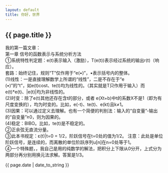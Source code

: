 ```yaml
---
layout: default
title: 你好，世界
---
```

<h2>{{ page.title }}</h2>
<p>我的第一篇文章：<br>
第一章 信号的函数表示与系统分析方法<br>
①系统特性判定题：e(t)表示输入（激励），T(e(t))表示经过系统的输出r(t)（响应）。<br>
套路：始终记住，规则“T”仅作用于“e(•)”，•表示括号内的整体。<br>
(1)线性：一是直接理解数学上所谓的“线性”，二是不存在于“e<br>(•)”的“t”，如e(t)cost、te(t)均为线性的。（其实就是T只作用于输入）而e(t)*e(t)、|e(t)|均为非线性的。<br>
(2)时变：除了e(t)其他还存在含t的部分，或者 e(Xt+b)中t的系数X不是1（即为有尺度变换的），均为时变的。比如，e(-t)、te(t)、e(kt)且k≠1。<br>
(3)因果：可以通过定义去理解。也有一个简便的判别法：输入的“自变量”-输出的“自变量”≥0，则为因果的。<br>
(4)稳定：BIBO。比如，te(t)是不稳定的。<br>
②正余弦无直流分量。<br>
③此本书规定：ε(t)|t=0  =  1/2，阶跃信号在t=0处的值为1/2。
注意：此处是单位阶跃信号，是连续的，而离散的单位阶跃序列u[n]在n=0处等于1。<br>
④一个特殊题，，我自己是用的纯数学的解法，把积分上下限从0分开，上式分为两部分再分别用换元法求解。答案是1/3。<br>
</p>
<p>{{ page.date | date_to_string }}</p>